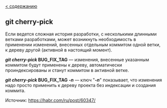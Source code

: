 [< содержанию](./readme.md)

## git cherry-pick

Если ведется сложная история разработки, с несколькими длинными ветками
разработками, может возникнуть необходимость в применении изменений, внесенных
отдельным коммитом одной ветки, к дереву другой (активной в настоящий момент).

***git cherry-pick* BUG_FIX_TAG** — изменения, внесенные указанным коммитом будут
применены к дереву, автоматически проиндексированы и станут коммитом в активной
ветке.

***git cherry-pick* BUG_FIX_TAG** ***-n*** — ключ "***-n***" показывает, что изменения надо просто применить к дереву проекта без индексации и создания коммита.

Источник: https://habr.com/ru/post/60347/